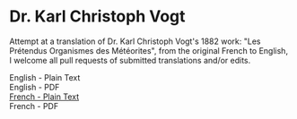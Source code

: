 # Dr. Karl Christoph Vogt

Attempt at a translation of Dr. Karl Christoph Vogt's 1882 work: "Les Prétendus Organismes des Météorites", from the original French to English, I welcome all pull requests of submitted translations and/or edits.

English - Plain Text  
English - PDF  
[French - Plain Text](full-text-french.md)  
French - PDF  
